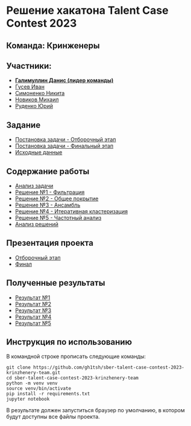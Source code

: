 # Решение хакатона Talent Case Contest 2023 
## Команда: Кринженеры
## Участники:
* [**Галимуллин Данис (лидер команды)**](https://github.com/DanisDeveloper)
* [Гусев Иван](https://github.com/CMPEQ0)
* [Симоненко Никита](https://github.com/gh1tsh)
* [Новиков Михаил](https://github.com/rikire)
* [Руденко Юрий](https://github.com/Ten-Do)

## Задание
* [Постановка задачи - Отборочный этап](./docs/Talent%20Case%20Contest%20-%20Отборочный%20этап.pdf)
* [Постановка задачи - Финальный этап](./docs/Talent%20Case%20Contest%202023%20Финал.pdf)
* [Исходные данные](./data/sample.json)

## Содержание работы
* [Анализ задачи](./solutions/Analisys.ipynb)
* [Решение №1 - Фильтрация](./solutions/Solution1.ipynb)
* [Решение №2 - Общее покрытие](./solutions/Solution2.ipynb)
* [Решение №3 - Ансамбль](./solutions/Solution3.ipynb)
* [Решение №4 - Итеративная кластеризация](./solutions/Solution4.ipynb)
* [Решение №5 - Частотный анализ](./solutions/Solution5.ipynb)
* [Анализ решений](./solutions/Solution-analysis.ipynb)

## Презентация проекта
* [Отборочный этап](./docs/Solution%20presentation.pdf)
* [Финал](./docs/Solution%20presentation.pdf)
<!-- TODO: поменять ссылку на презентацию -->

## Полученные результаты
* [Результат №1](./output/solution1-result.json)
* [Результат №2](./output/solution2-result.json)
* [Результат №3](./output/solution3-result.json)
* [Результат №4](./output/solution4-result.json)
* [Результат №5](./output/solution5-result.json)


## Инструкция по использованию

В командной строке прописать следующие команды:
```
git clone https://github.com/gh1tsh/sber-talent-case-contest-2023-krinzhenery-team.git
cd sber-talent-case-contest-2023-krinzhenery-team
python -m venv venv
source venv/bin/activate
pip install -r requirements.txt
jupyter notebook
```
В результате должен запуститься браузер по умолчанию, в котором будут доступны все файлы проекта.
